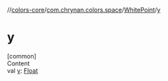//[colors-core](../../../index.md)/[com.chrynan.colors.space](../index.md)/[WhitePoint](index.md)/[y](y.md)



# y  
[common]  
Content  
val [y](y.md): [Float](https://kotlinlang.org/api/latest/jvm/stdlib/kotlin/-float/index.html)  



